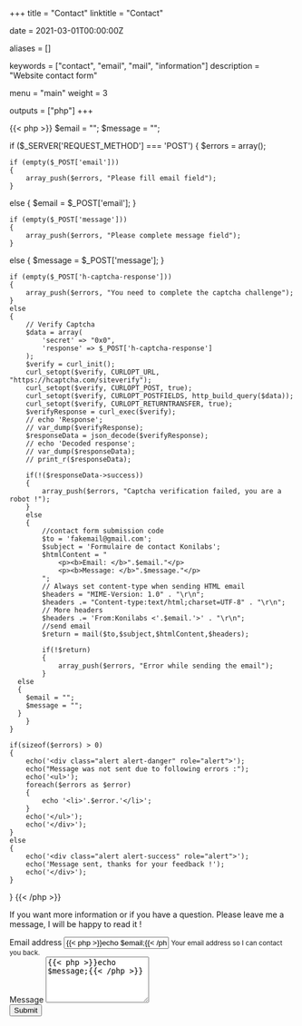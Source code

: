 +++
title = "Contact"
linktitle = "Contact"

date = 2021-03-01T00:00:00Z

aliases = []

keywords = ["contact", "email", "mail", "information"]
description = "Website contact form"

menu = "main"
weight = 3

outputs = ["php"]
+++

{{< php >}}
$email = "";
$message = "";

if ($_SERVER['REQUEST_METHOD'] === 'POST')
{
	$errors = array();

	if (empty($_POST['email']))
	{
		array_push($errors, "Please fill email field");
	}
  else
  {
    $email = $_POST['email'];
  }

	if (empty($_POST['message']))
	{
		array_push($errors, "Please complete message field");
	}
  else
  {
    $message = $_POST['message'];
  }

	if (empty($_POST['h-captcha-response']))
	{
		array_push($errors, "You need to complete the captcha challenge");
	}
	else 
	{
		// Verify Captcha
		$data = array(
			'secret' => "0x0",
			'response' => $_POST['h-captcha-response']
		);
		$verify = curl_init();
		curl_setopt($verify, CURLOPT_URL, "https://hcaptcha.com/siteverify");
		curl_setopt($verify, CURLOPT_POST, true);
		curl_setopt($verify, CURLOPT_POSTFIELDS, http_build_query($data));
		curl_setopt($verify, CURLOPT_RETURNTRANSFER, true);
		$verifyResponse = curl_exec($verify);
		// echo 'Response';
		// var_dump($verifyResponse);
		$responseData = json_decode($verifyResponse);
		// echo 'Decoded response';
		// var_dump($responseData);
		// print_r($responseData);

		if(!($responseData->success))
		{
			array_push($errors, "Captcha verification failed, you are a robot !");
		} 
		else
		{
			//contact form submission code
			$to = 'fakemail@gmail.com';
			$subject = 'Formulaire de contact Konilabs';
			$htmlContent = "
				<p><b>Email: </b>".$email."</p>
				<p><b>Message: </b>".$message."</p>
			";
			// Always set content-type when sending HTML email
			$headers = "MIME-Version: 1.0" . "\r\n";
			$headers .= "Content-type:text/html;charset=UTF-8" . "\r\n";
			// More headers
			$headers .= 'From:Konilabs <'.$email.'>' . "\r\n";
			//send email
			$return = mail($to,$subject,$htmlContent,$headers);
			
			if(!$return)
			{
				array_push($errors, "Error while sending the email");	
			}
      else
      {
        $email = "";
        $message = "";
      }
		}
	}

	if(sizeof($errors) > 0)
	{
		echo('<div class="alert alert-danger" role="alert">');
		echo("Message was not sent due to following errors :");
		echo('<ul>');
		foreach($errors as $error)
		{
			echo '<li>'.$error.'</li>';
		}
		echo('</ul>');
		echo('</div>');
	}
	else
	{
		echo('<div class="alert alert-success" role="alert">');
		echo('Message sent, thanks for your feedback !');
		echo('</div>');
	}
}
{{< /php >}}

If you want more information or if you have a question. Please leave me a message, I will be happy to read it !

<form method="post">
  <div class="form-group">
    <label for="InputEmail">Email address</label>
    <input type="email" class="form-control" name="email" id="InputEmail" aria-describedby="emailHelp" value="{{< php >}}echo $email;{{< /php >}}" required>
    <small id="emailHelp" class="form-text text-muted">Your email address so I can contact you back.</small>
  </div>
  <div class="form-group">
    <label for="MessageText">Message</label>
    <textarea class="form-control" id="MessageText" name="message" rows="5" required>{{< php >}}echo $message;{{< /php >}}</textarea>
  </div>
  <div class="form-group">
    <div class="h-captcha" data-sitekey="51d0bf26-a8fc-495b-bd21-3d4b675f8f14"></div>
  </div>
  <button type="submit" class="btn btn-primary">Submit</button>
</form>

<script src="https://hcaptcha.com/1/api.js" async defer></script>